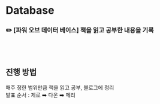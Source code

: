 # Database 
### ✏️  [파워 오브 데이터 베이스] 책을 읽고 공부한 내용을 기록
</br>
</br>

## 진행 방법
매주 정한 범위만큼 책을 읽고 공부, 블로그에 정리
</br>
발표 순서 : 제로 ➡️ 다온 ➡️ 메리 

